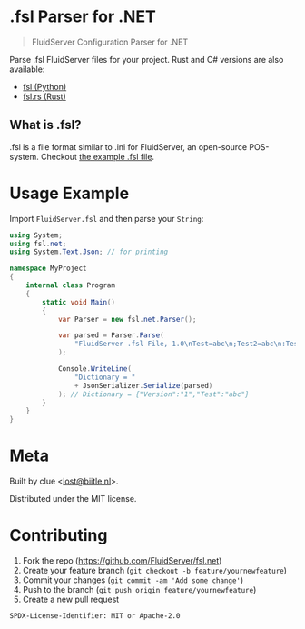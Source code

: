 # .fsl Parser for .NET

> FluidServer Configuration Parser for .NET

Parse .fsl FluidServer files for your project.
Rust and C# versions are also available: 
- [fsl (Python)](https://github.com/FluidServer/fsl)
- [fsl.rs (Rust)](https://github.com/FluidServer/fsl.rs)

## What is .fsl?
.fsl is a file format similar to .ini for FluidServer, an open-source POS-system. Checkout [the example .fsl file](https://github.com/FluidServer/fsl/example.fsl).

# Usage Example
Import `FluidServer.fsl` and then parse your `String`:
```csharp
using System;
using fsl.net;
using System.Text.Json; // for printing

namespace MyProject
{
    internal class Program
    {
        static void Main()
        {
            var Parser = new fsl.net.Parser();

            var parsed = Parser.Parse(
                "FluidServer .fsl File, 1.0\nTest=abc\n;Test2=abc\n:Test3=abc"
            );

            Console.WriteLine(
                "Dictionary = " 
                + JsonSerializer.Serialize(parsed)
            ); // Dictionary = {"Version":"1","Test":"abc"}
        }
    }
}

```

# Meta
Built by clue <<lost@biitle.nl>>.

Distributed under the MIT license.

# Contributing
1. Fork the repo (https://github.com/FluidServer/fsl.net)
2. Create your feature branch (`git checkout -b feature/yournewfeature`)
3. Commit your changes (`git commit -am 'Add some change'`)
4. Push to the branch (`git push origin feature/yournewfeature`)
5. Create a new pull request

`SPDX-License-Identifier: MIT or Apache-2.0`